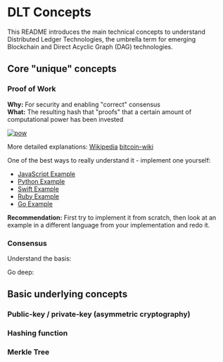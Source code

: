 ﻿# DLT Concepts

This README introduces the main technical concepts to understand Distributed Ledger Technologies, the umbrella term for emerging Blockchain and Direct Acyclic Graph (DAG) technologies.

## Core "unique" concepts

### Proof of Work

**Why:** For security and enabling "correct" consensus<br>
**What:** The resulting hash that "proofs" that a certain amount of computational power has been invested<br>

[![pow](https://user-images.githubusercontent.com/10008938/38468286-edf66fac-3b43-11e8-9285-0a6e151c57c2.png)](https://user-images.githubusercontent.com/10008938/38468110-d82e2b76-3b41-11e8-9771-2225bab6b3f5.png)


More detailed explanations: [Wikipedia](https://en.wikipedia.org/wiki/Proof-of-work_system) [bitcoin-wiki](https://en.bitcoin.it/wiki/Proof_of_work)

One of the best ways to really understand it - implement one yourself:
- [JavaScript Example](https://github.com/openblockchains/awesome-blockchains/tree/master/blockchain.js)
- [Python Example](https://github.com/openblockchains/awesome-blockchains/tree/master/blockchain.py)
- [Swift Example](https://github.com/ledgerz/swift-blockchain)
- [Ruby Example](https://github.com/openblockchains/awesome-blockchains/tree/master/blockchain.rb)
- [Go Example](https://github.com/openblockchains/awesome-blockchains/tree/master/blockchain.go)

**Recommendation:** First try to implement it from scratch, then look at an example in a different language from your implementation and redo it.

### Consensus

Understand the basis:

Go deep:


## Basic underlying concepts

### Public-key / private-key (asymmetric cryptography)



### Hashing function

### Merkle Tree




